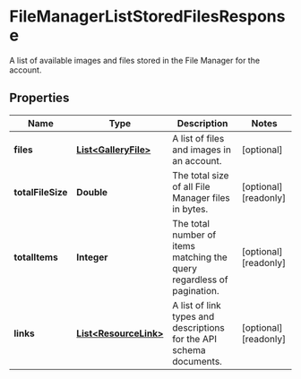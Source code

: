 

# FileManagerListStoredFilesResponse

A list of available images and files stored in the File Manager for the account.

## Properties

| Name | Type | Description | Notes |
|------------ | ------------- | ------------- | -------------|
|**files** | [**List&lt;GalleryFile&gt;**](GalleryFile.md) |  A list of files and images in an account. |  [optional] |
|**totalFileSize** | **Double** | The total size of all File Manager files in bytes. |  [optional] [readonly] |
|**totalItems** | **Integer** | The total number of items matching the query regardless of pagination. |  [optional] [readonly] |
|**links** | [**List&lt;ResourceLink&gt;**](ResourceLink.md) | A list of link types and descriptions for the API schema documents. |  [optional] [readonly] |



